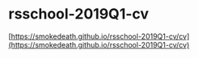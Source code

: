 # rsschool-2019Q1-cv
[https://smokedeath.github.io/rsschool-2019Q1-cv/cv](https://smokedeath.github.io/rsschool-2019Q1-cv/cv)